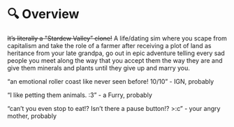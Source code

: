 # 🔍 Overview

~~It’s literally a "Stardew Valley” clone!~~
A life/dating sim where you scape from capitalism and take the role of a farmer after receiving a plot of land as heritance from your late grandpa, go out in epic adventure telling every sad people you meet along the way that you accept them the way they are and give them minerals and plants until they give up and marry you.

“an emotional roller coast like never seen before! 10/10” - IGN, probably

“I like petting them animals. :3” - a Furry, probably

“can’t you even stop to eat!? Isn’t there a pause button!? >:c” - your angry mother, probably
